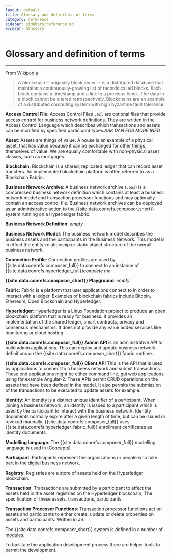 ```yaml
---
layout: default
title: Glossary and definition of terms
category: reference
sidebar: sidebars/reference.md
excerpt: Glossary
---
```


# Glossary and definition of terms

---

From [Wikipedia](https://en.wikipedia.org/wiki/Blockchain_(database))

> A blockchain— originally block chain — is a distributed database that maintains a continuously-growing list of records called blocks. Each block contains a timestamp and a link to a previous block. The data in a block cannot be altered retrospectively. Blockchains are an example of a distributed computing system with high byzantine fault tolerance.


**Access Control File**: Access Control Files `.acl` are optional files that provide access control for business network definitions. They are written in the Access Control Language which describes which transactions and assets can be modified by specified participant types.*ASK DAN FOR MORE INFO*

**Asset**: Assets are things of value. A house is an example of a physical asset, that has value because it can be exchanged for other things, themselves of value. We are equally comfortable with non-physical asset classes, such as mortgages.

**Blockchain**: Blockchain is a shared, replicated ledger that can record asset transfers. An implemented blockchain platform is often referred to as a Blockchain Fabric.

**Business Network Archive**: A business network archive (`.bna`) is a compressed business network definition which contains at least a business network model and transaction processor functions and may optionally contain an access control file. Business network archives can be deployed as an administrative action to the {{site.data.conrefs.composer_short}} system running on a Hyperledger fabric.

**Business Network Definition**: *empty*

**Business Network Model**: The business network model describes the business assets and the participants in the Business Network. This model is in effect the entity-relationship or static object structure of the overall business network.

**Connection Profile**: Connection profiles are used by {{site.data.conrefs.composer_full}} to connect to an instance of {{site.data.conrefs.hyperledger_full}}*complete me*

**{{site.data.conrefs.composer_short}} Playground**: *empty*

**Fabric**: Fabric is a platform that user applications connect to in order to interact with a ledger. Examples of blockchain fabrics include Bitcoin, Ethereum, Open Blockchain and Hyperledger.

**Hyperledger**: Hyperledger is a Linux Foundation project to produce an open blockchain platform that is ready for business. It provides an implementation of the shared ledger, smart contracts, privacy and consensus mechanisms. It does not provide any value added services like monitoring or cloud hosting.

**{{site.data.conrefs.composer_full}} Admin API** is an administrative API to build admin applications. This can deploy and update business network definitions on the {{site.data.conrefs.composer_short}} fabric runtime.

**{{site.data.conrefs.composer_full}} Client API** This is the API that is used by applications to connect to a business network and submit transactions. These end applications might be either command line, gui web applications using for example Angular-2.  These APIs permit CRUD operations on the assets that have been defined in the model. It also permits the submission of the transactions to be executed to update assets for example.

**Identity**: An identity is a distinct unique identifier of a participant. When joining a business network, an identity is issued to a participant which is used by the participant to interact with the business network. Identity documents normally expire after a given length of time, but can be issued or revoked maunally. {{site.data.conrefs.composer_full}} uses {{site.data.conrefs.hyperledger_fabric_full}} enrollment certificates as identity documents.

**Modelling language**: The {{site.data.conrefs.composer_full}} modelling language is used in  (Concepts)

**Participant**: Participants represent the organizations or people who take part in the digital business network.

**Registry**: Registries are a store of assets held on the Hyperledger blockchain.

**Transaction**: Transactions are submitted by a participant to affect the assets held in the asset registries on the Hyperledger blockchain; The specification of these assets, transactions, participants.

**Transaction Processor Functions**: Transaction processor functions act on assets and participants to either create, update or delete properties on assets and participants. Written in JS.



The {{site.data.conrefs.composer_short}} system is defined in a number of [modules](../reference/MeetTheModules.html).




To facilitate the application development process there are helper tools to permit the development.

